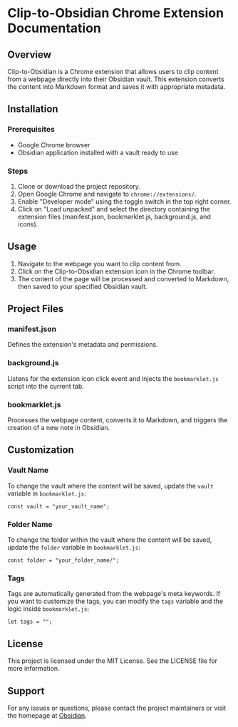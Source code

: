 # Clip-to-Obsidian Chrome Extension Documentation

## Overview

Clip-to-Obsidian is a Chrome extension that allows users to clip content from a webpage directly into their Obsidian vault. This extension converts the content into Markdown format and saves it with appropriate metadata.

## Installation

### Prerequisites

- Google Chrome browser
- Obsidian application installed with a vault ready to use

### Steps

1. Clone or download the project repository.
2. Open Google Chrome and navigate to `chrome://extensions/`.
3. Enable "Developer mode" using the toggle switch in the top right corner.
4. Click on "Load unpacked" and select the directory containing the extension files (manifest.json, bookmarklet.js, background.js, and icons).

## Usage

1. Navigate to the webpage you want to clip content from.
2. Click on the Clip-to-Obsidian extension icon in the Chrome toolbar.
3. The content of the page will be processed and converted to Markdown, then saved to your specified Obsidian vault.

## Project Files

### manifest.json

Defines the extension's metadata and permissions.

### background.js

Listens for the extension icon click event and injects the `bookmarklet.js` script into the current tab.

### bookmarklet.js

Processes the webpage content, converts it to Markdown, and triggers the creation of a new note in Obsidian.

## Customization

### Vault Name

To change the vault where the content will be saved, update the `vault` variable in `bookmarklet.js`:

```
const vault = "your_vault_name";
```

### Folder Name

To change the folder within the vault where the content will be saved, update the `folder` variable in `bookmarklet.js`:

```
const folder = "your_folder_name/";
```

### Tags

Tags are automatically generated from the webpage's meta keywords. If you want to customize the tags, you can modify the `tags` variable and the logic inside `bookmarklet.js`:

```
let tags = "";
```

## License

This project is licensed under the MIT License. See the LICENSE file for more information.

## Support

For any issues or questions, please contact the project maintainers or visit the homepage at [Obsidian](https://obsidian.md).